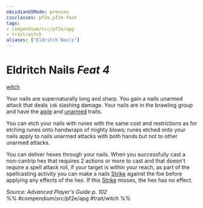 ```yaml
---
obsidianUIMode: preview
cssclasses: pf2e,pf2e-feat
tags:
- compendium/src/pf2e/apg
- trait/witch
aliases: ["Eldritch Nails"]
---
```

# Eldritch Nails  *Feat 4*  
[witch](rules/traits/witch-apg.md "Witch Class Trait")  


Your nails are supernaturally long and sharp. You gain a nails unarmed attack that deals `1d6` slashing damage. Your nails are in the brawling group and have the [agile](rules/traits/agile.md "Agile Weapon Trait") and [unarmed](rules/traits/unarmed.md "Unarmed Weapon Trait") traits.

You can etch your nails with runes with the same cost and restrictions as for etching runes onto handwraps of mighty blows; runes etched onto your nails apply to nails unarmed attacks with both hands but not to other unarmed attacks.

You can deliver hexes through your nails. When you successfully cast a non-cantrip hex that requires 2 actions or more to cast and that doesn't require a spell attack roll, if your target is within your reach, as part of the spellcasting activity you can make a nails [Strike](rules/actions/strike.md) against the foe before applying any effects of the hex. If this [Strike](rules/actions/strike.md) misses, the hex has no effect.

*Source: Advanced Player's Guide p. 102*  
%% #compendium/src/pf2e/apg #trait/witch %%